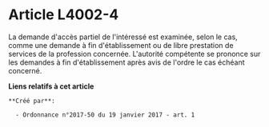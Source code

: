 # Article L4002-4

La demande d'accès partiel de l'intéressé est examinée, selon le cas, comme une demande à fin d'établissement ou de libre
prestation de services de la profession concernée. L'autorité compétente se prononce sur les demandes à fin d'établissement
après avis de l'ordre le cas échéant concerné.

**Liens relatifs à cet article**

	**Créé par**:

	  - Ordonnance n°2017-50 du 19 janvier 2017 - art. 1
